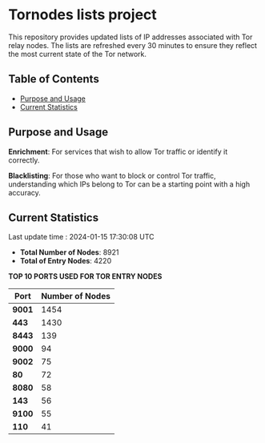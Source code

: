 # Tornodes lists project

This repository provides updated lists of IP addresses associated with Tor relay nodes. The lists are refreshed every 30 minutes to ensure they reflect the most current state of the Tor network.

## Table of Contents

- [Purpose and Usage](#purpose-and-usage)
- [Current Statistics](#current-statistics)


## Purpose and Usage

**Enrichment**: For services that wish to allow Tor traffic or identify it correctly.

**Blacklisting**: For those who want to block or control Tor traffic, understanding which IPs belong to Tor can be a starting point with a high accuracy.

## Current Statistics

Last update time : 2024-01-15 17:30:08 UTC

- **Total Number of Nodes**: 8921
- **Total of Entry Nodes**: 4220

**TOP 10 PORTS USED FOR TOR ENTRY NODES**

| **Port** | **Number of Nodes** |
|------|-----------------|
| **9001**   | 1454  |
| **443**   | 1430  |
| **8443**   | 139  |
| **9000**   | 94  |
| **9002**   | 75  |
| **80**   | 72  |
| **8080**   | 58  |
| **143**   | 56  |
| **9100**   | 55  |
| **110**   | 41  |


